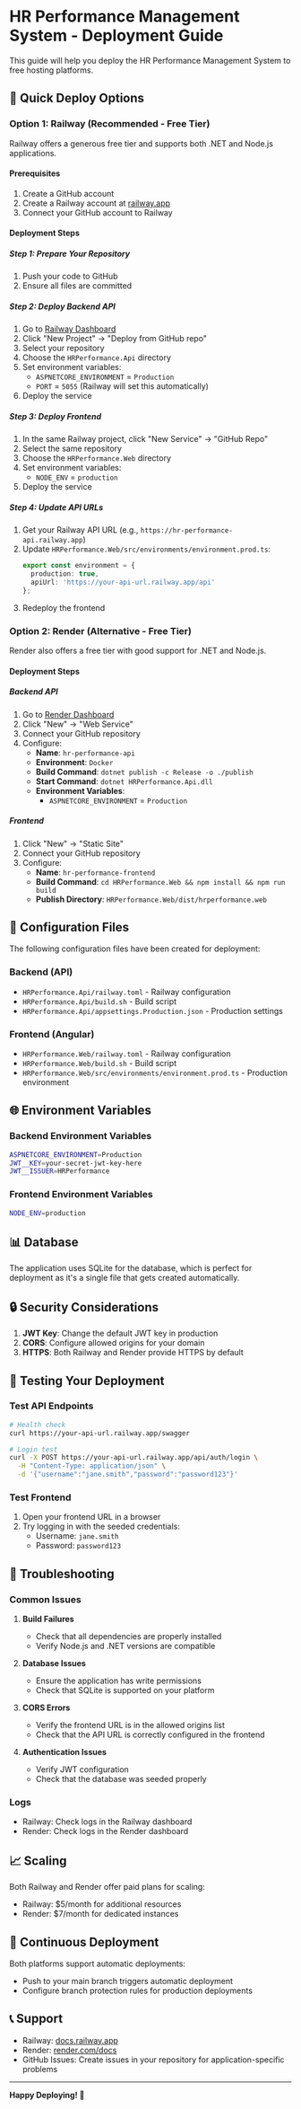 # HR Performance Management System - Deployment Guide

This guide will help you deploy the HR Performance Management System to free hosting platforms.

## 🚀 Quick Deploy Options

### Option 1: Railway (Recommended - Free Tier)

Railway offers a generous free tier and supports both .NET and Node.js applications.

#### Prerequisites
1. Create a GitHub account
2. Create a Railway account at [railway.app](https://railway.app)
3. Connect your GitHub account to Railway

#### Deployment Steps

##### Step 1: Prepare Your Repository
1. Push your code to GitHub
2. Ensure all files are committed

##### Step 2: Deploy Backend API
1. Go to [Railway Dashboard](https://railway.app/dashboard)
2. Click "New Project" → "Deploy from GitHub repo"
3. Select your repository
4. Choose the `HRPerformance.Api` directory
5. Set environment variables:
   - `ASPNETCORE_ENVIRONMENT` = `Production`
   - `PORT` = `5055` (Railway will set this automatically)
6. Deploy the service

##### Step 3: Deploy Frontend
1. In the same Railway project, click "New Service" → "GitHub Repo"
2. Select the same repository
3. Choose the `HRPerformance.Web` directory
4. Set environment variables:
   - `NODE_ENV` = `production`
5. Deploy the service

##### Step 4: Update API URLs
1. Get your Railway API URL (e.g., `https://hr-performance-api.railway.app`)
2. Update `HRPerformance.Web/src/environments/environment.prod.ts`:
   ```typescript
   export const environment = {
     production: true,
     apiUrl: 'https://your-api-url.railway.app/api'
   };
   ```
3. Redeploy the frontend

### Option 2: Render (Alternative - Free Tier)

Render also offers a free tier with good support for .NET and Node.js.

#### Deployment Steps

##### Backend API
1. Go to [Render Dashboard](https://dashboard.render.com)
2. Click "New" → "Web Service"
3. Connect your GitHub repository
4. Configure:
   - **Name**: `hr-performance-api`
   - **Environment**: `Docker`
   - **Build Command**: `dotnet publish -c Release -o ./publish`
   - **Start Command**: `dotnet HRPerformance.Api.dll`
   - **Environment Variables**:
     - `ASPNETCORE_ENVIRONMENT` = `Production`

##### Frontend
1. Click "New" → "Static Site"
2. Connect your GitHub repository
3. Configure:
   - **Name**: `hr-performance-frontend`
   - **Build Command**: `cd HRPerformance.Web && npm install && npm run build`
   - **Publish Directory**: `HRPerformance.Web/dist/hrperformance.web`

## 🔧 Configuration Files

The following configuration files have been created for deployment:

### Backend (API)
- `HRPerformance.Api/railway.toml` - Railway configuration
- `HRPerformance.Api/build.sh` - Build script
- `HRPerformance.Api/appsettings.Production.json` - Production settings

### Frontend (Angular)
- `HRPerformance.Web/railway.toml` - Railway configuration
- `HRPerformance.Web/build.sh` - Build script
- `HRPerformance.Web/src/environments/environment.prod.ts` - Production environment

## 🌐 Environment Variables

### Backend Environment Variables
```bash
ASPNETCORE_ENVIRONMENT=Production
JWT__KEY=your-secret-jwt-key-here
JWT__ISSUER=HRPerformance
```

### Frontend Environment Variables
```bash
NODE_ENV=production
```

## 📊 Database

The application uses SQLite for the database, which is perfect for deployment as it's a single file that gets created automatically.

## 🔒 Security Considerations

1. **JWT Key**: Change the default JWT key in production
2. **CORS**: Configure allowed origins for your domain
3. **HTTPS**: Both Railway and Render provide HTTPS by default

## 🧪 Testing Your Deployment

### Test API Endpoints
```bash
# Health check
curl https://your-api-url.railway.app/swagger

# Login test
curl -X POST https://your-api-url.railway.app/api/auth/login \
  -H "Content-Type: application/json" \
  -d '{"username":"jane.smith","password":"password123"}'
```

### Test Frontend
1. Open your frontend URL in a browser
2. Try logging in with the seeded credentials:
   - Username: `jane.smith`
   - Password: `password123`

## 🚨 Troubleshooting

### Common Issues

1. **Build Failures**
   - Check that all dependencies are properly installed
   - Verify Node.js and .NET versions are compatible

2. **Database Issues**
   - Ensure the application has write permissions
   - Check that SQLite is supported on your platform

3. **CORS Errors**
   - Verify the frontend URL is in the allowed origins list
   - Check that the API URL is correctly configured in the frontend

4. **Authentication Issues**
   - Verify JWT configuration
   - Check that the database was seeded properly

### Logs
- Railway: Check logs in the Railway dashboard
- Render: Check logs in the Render dashboard

## 📈 Scaling

Both Railway and Render offer paid plans for scaling:
- Railway: $5/month for additional resources
- Render: $7/month for dedicated instances

## 🔄 Continuous Deployment

Both platforms support automatic deployments:
- Push to your main branch triggers automatic deployment
- Configure branch protection rules for production deployments

## 📞 Support

- Railway: [docs.railway.app](https://docs.railway.app)
- Render: [render.com/docs](https://render.com/docs)
- GitHub Issues: Create issues in your repository for application-specific problems

---

**Happy Deploying! 🎉** 
